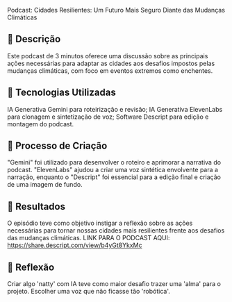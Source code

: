 Podcast: 
Cidades Resilientes: Um Futuro Mais Seguro Diante das Mudanças Climáticas

## 📒 Descrição
Este podcast de 3 minutos oferece uma discussão sobre as principais ações necessárias para adaptar as cidades aos desafios impostos pelas mudanças climáticas, com foco em eventos extremos como enchentes.

## 🤖 Tecnologias Utilizadas
IA Generativa Gemini para roteirização e revisão;
IA Generativa ElevenLabs para clonagem e sintetização de voz;
Software Descript para edição e montagem do podcast.

## 🧐 Processo de Criação
"Gemini" foi utilizado para desenvolver o roteiro e aprimorar a narrativa do podcast. "ElevenLabs" ajudou a criar uma voz sintética envolvente para a narração, enquanto o "Descript" foi essencial para a edição final e criação de uma imagem de fundo.

## 🚀 Resultados
O episódio teve como objetivo instigar a reflexão sobre as ações necessárias para tornar nossas cidades mais resilientes frente aos desafios das mudanças climáticas.
LINK PARA O PODCAST AQUI: https://share.descript.com/view/b4yGt8YkxMc 

## 💭 Reflexão 
Criar algo 'natty' com IA teve como maior desafio trazer uma 'alma' para o projeto. Escolher uma voz que não ficasse tão 'robótica'.

